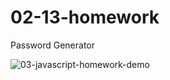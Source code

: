 # 02-13-homework
Password Generator

![03-javascript-homework-demo](https://user-images.githubusercontent.com/74689981/107830430-c3d58780-6d59-11eb-9e67-7dbad94b9ac7.png)
